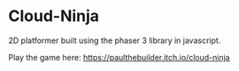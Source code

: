 # Cloud-Ninja
2D platformer built using the phaser 3 library in javascript. 

Play the game here: https://paulthebuilder.itch.io/cloud-ninja
